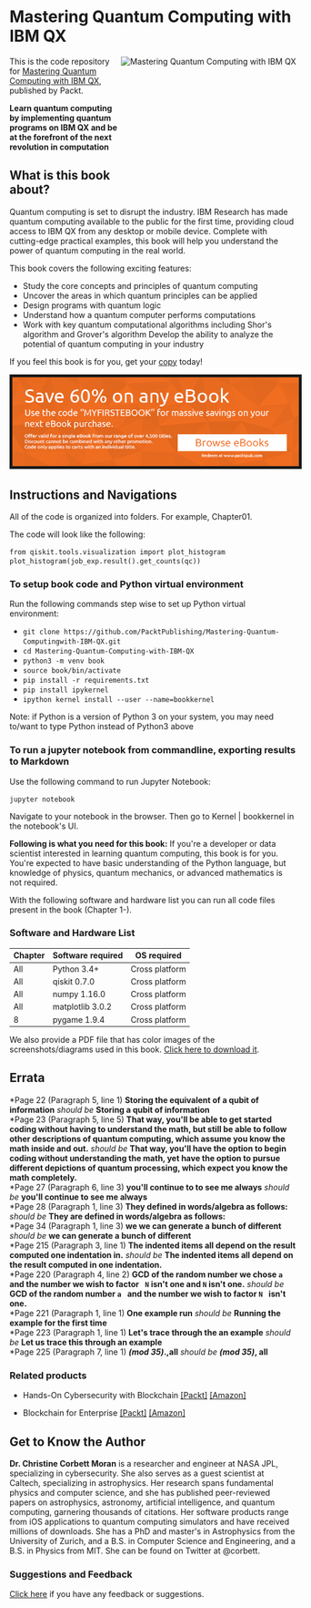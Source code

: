 # Mastering Quantum Computing with IBM QX

<a href="https://www.packtpub.com/application-development/mastering-quantum-computing-ibm-qx?utm_source=github&utm_medium=repository&utm_campaign=9781789136432 "><img src="https://d255esdrn735hr.cloudfront.net/sites/default/files/imagecache/ppv4_main_book_cover/10518_cover.png" alt="Mastering Quantum Computing with IBM QX" height="256px" align="right"></a>

This is the code repository for [Mastering Quantum Computing with IBM QX](https://www.packtpub.com/application-development/mastering-quantum-computing-ibm-qx?utm_source=github&utm_medium=repository&utm_campaign=9781789136432), published by Packt.

**Learn quantum computing by implementing quantum programs on IBM QX and be at the forefront of the next revolution in computation**

## What is this book about?
Quantum computing is set to disrupt the industry. IBM Research has made quantum computing available to the public for the first time, providing cloud access to IBM QX from any desktop or mobile device. Complete with cutting-edge practical examples, this book will help you understand the power of quantum computing in the real world.

This book covers the following exciting features:
* Study the core concepts and principles of quantum computing 
* Uncover the areas in which quantum principles can be applied 
* Design programs with quantum logic 
* Understand how a quantum computer performs computations 
* Work with key quantum computational algorithms including Shor's algorithm and Grover's algorithm 
Develop the ability to analyze the potential of quantum computing in your industry 

If you feel this book is for you, get your [copy](https://www.amazon.com/dp/1789136431) today!

<a href="https://www.packtpub.com/?utm_source=github&utm_medium=banner&utm_campaign=GitHubBanner"><img src="https://raw.githubusercontent.com/PacktPublishing/GitHub/master/GitHub.png" 
alt="https://www.packtpub.com/" border="5" /></a>

## Instructions and Navigations
All of the code is organized into folders. For example, Chapter01.

The code will look like the following:
```
from qiskit.tools.visualization import plot_histogram
plot_histogram(job_exp.result().get_counts(qc))
```
### To setup book code and Python virtual environment
Run the following commands step wise to set up Python virtual environment:
* ```git clone https://github.com/PacktPublishing/Mastering-Quantum-Computingwith-IBM-QX.git```
* ```cd Mastering-Quantum-Computing-with-IBM-QX```
* ```python3 -m venv book```
* ```source book/bin/activate```
* ```pip install -r requirements.txt```
* ```pip install ipykernel```
* ```ipython kernel install --user --name=bookkernel```

Note: if Python is a version of Python 3 on your system, you may need to/want to type Python instead of Python3 above

### To run a jupyter notebook from commandline, exporting results to Markdown
Use the following command to run Jupyter Notebook:
```
jupyter notebook
```

Navigate to your notebook in the browser. Then go to Kernel | bookkernel in the
notebook's UI.

**Following is what you need for this book:**
If you're a developer or data scientist interested in learning quantum computing, this book is for you. You're expected to have basic understanding of the Python language, but knowledge of physics, quantum mechanics, or advanced mathematics is not required.

With the following software and hardware list you can run all code files present in the book (Chapter 1-).
### Software and Hardware List
| Chapter | Software required | OS required |
| -------- | ------------------------------------ | ----------------------------------- |
| All | Python 3.4+ | Cross platform |
| All | qiskit 0.7.0 | Cross platform |
| All | numpy 1.16.0 | Cross platform |
| All | matplotlib 3.0.2 | Cross platform |
| 8 | pygame 1.9.4 | Cross platform |

We also provide a PDF file that has color images of the screenshots/diagrams used in this book. [Click here to download it](https://www.packtpub.com/sites/default/files/downloads/9781789136432_ColorImages.pdf).

## Errata</br>
*Page 22 (Paragraph 5, line 1) **Storing the equivalent of a qubit of information** _should be_ **Storing a qubit of information**</br>
*Page 23  (Paragraph 5, line 5) **That way, you'll be able to get started coding without having to understand the math, but still be able to follow other descriptions of quantum computing, which assume you know the math inside and out.** _should be_ **That way, you'll have the option to begin coding without understanding the math, yet have the option to pursue different depictions of quantum processing, which expect you know the math completely.**</br>
*Page 27 (Paragraph 6, line 3) **you'll continue to to see me always** _should be_ **you'll continue to see me always**</br>
*Page 28 (Paragraph 1, line 3) **They defined in words/algebra as follows:** _should be_ **They are defined in words/algebra as follows:**</br>
*Page 34 (Paragraph 1, line 3) **we we can generate a bunch of different** _should be_ **we can generate a bunch of different**</br>
*Page 215 (Paragraph 3, line 1) **The indented items all depend on the result computed one indentation in.** _should be_ **The indented items all depend on the result computed in one indentation.**</br>
*Page 220 (Paragraph 4, line 2) **GCD of the random number we chose `a ` and the number we wish to factor ` N` isn't one and `N`  isn't one.** _should be_ **GCD of the random number `a ` and the number we wish to factor `N ` isn't one.**</br>
*Page 221 (Paragraph 1, line 1) **One example run** _should be_ **Running the example for the first time**</br>
*Page 223 (Paragraph 1, line 1) **Let's trace through the an example** _should be_ **Let us trace this through an example**</br> 
*Page 225 (Paragraph 7, line 1) **_(mod 35)_.,all** _should be_ **_(mod 35)_, all**</br> 

### Related products
* Hands-On Cybersecurity with Blockchain [[Packt]](https://www.packtpub.com/networking-and-servers/hands-cybersecurity-blockchain?utm_source=github&utm_medium=repository&utm_campaign=9781788990189) [[Amazon]](https://www.amazon.com/dp/B07DTB3SLX)

* Blockchain for Enterprise [[Packt]](https://www.packtpub.com/big-data-and-business-intelligence/blockchain-enterprise?utm_source=github&utm_medium=repository&utm_campaign=9781788479745) [[Amazon]](https://www.amazon.com/dp/1788479742)

## Get to Know the Author
**Dr. Christine Corbett Moran**
is a researcher and engineer at NASA JPL, specializing in cybersecurity. She also serves as a guest scientist at Caltech, specializing in astrophysics. Her research spans fundamental physics and computer science, and she has published peer-reviewed papers on astrophysics, astronomy, artificial intelligence, and quantum computing, garnering thousands of citations. Her software products range from iOS applications to quantum computing simulators and have received millions of downloads. She has a PhD and master's in Astrophysics from the University of Zurich, and a B.S. in Computer Science and Engineering, and a B.S. in Physics from MIT. She can be found on Twitter at @corbett.

### Suggestions and Feedback
[Click here](https://docs.google.com/forms/d/e/1FAIpQLSdy7dATC6QmEL81FIUuymZ0Wy9vH1jHkvpY57OiMeKGqib_Ow/viewform) if you have any feedback or suggestions.

